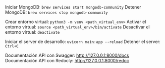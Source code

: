 Iniciar MongoDB:
```brew services start mongodb-community```
Detener MongoDB:
```brew services stop mongodb-community```

Crear entorno virtual:
```python3 -m venv <path_virtual_env>```
Activar el entorno virtual:
```source <path_virtual_env>/bin/activate```
Desactivar el entorno virtual:
```deactivate```

Iniciar el server de desarrollo:
```uvicorn main:app --reload```
Detener el server: ```Ctrl+C```

Documentación API con Swagger: http://127.0.0.1:8000/docs
Documentación API con Redocly: http://127.0.0.1:8000/redoc